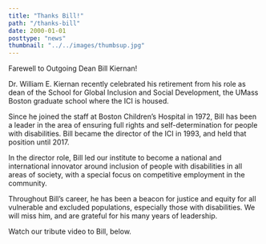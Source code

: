 ```yaml
---
title: "Thanks Bill!"
path: "/thanks-bill"
date: 2000-01-01
posttype: "news"
thumbnail: "../../images/thumbsup.jpg"
---
```


Farewell to Outgoing Dean Bill Kiernan!

Dr. William E. Kiernan recently celebrated his retirement from his role as dean of the School for Global Inclusion and Social Development, the UMass Boston graduate school where the ICI is housed.

Since he joined the staff at Boston Children’s Hospital in 1972, Bill has been a leader in the area of ensuring full rights and self-determination for people with disabilities. Bill became the director of the ICI in 1993, and held that position until 2017.

In the director role, Bill led our institute to become a national and international innovator around inclusion of people with disabilities in all areas of society, with a special focus on competitive employment in the community.

Throughout Bill’s career, he has been a beacon for justice and equity for all vulnerable and excluded populations, especially those with disabilities. We will miss him, and are grateful for his many years of leadership.

Watch our tribute video to Bill, below.
 

 <script src="https://fast.wistia.com/embed/medias/lkf9y1ojnc.jsonp" async></script><script src="https://fast.wistia.com/assets/external/E-v1.js" async></script><div class="wistia_responsive_padding" style="padding:56.25% 0 0 0;position:relative;"><div class="wistia_responsive_wrapper" style="height:100%;left:0;position:absolute;top:0;width:100%;"><div class="wistia_embed wistia_async_lkf9y1ojnc videoFoam=true" style="height:100%;position:relative;width:100%"><div class="wistia_swatch" style="height:100%;left:0;opacity:0;overflow:hidden;position:absolute;top:0;transition:opacity 200ms;width:100%;"><img src="https://fast.wistia.com/embed/medias/lkf9y1ojnc/swatch" style="filter:blur(5px);height:100%;object-fit:contain;width:100%;" alt="" onload="this.parentNode.style.opacity=1;" /></div></div></div></div>
